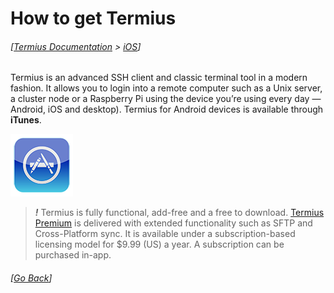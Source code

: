 # How to get Termius
###### [[Termius Documentation](../README.md) > [iOS](README.md)]

Termius is an advanced SSH client and classic terminal tool in a modern fashion. It allows you to login into a remote computer such as a Unix server, a cluster node or a Raspberry Pi using the device you’re using every day — Android, iOS and desktop). Termius for Android devices is available through **iTunes**.

[![iTunes](.images/apple.png)](https://itunes.apple.com/us/app/server-auditor/id549039908)

> ***!*** Termius is fully functional, add-free and a free to download. [Termius Premium](../general/subscriptions.md) is delivered with extended functionality such as SFTP and Cross-Platform sync. It is available under a subscription-based licensing model for $9.99 (US) a year. A subscription can be purchased in-app.

###### [[Go Back](README.md)]
